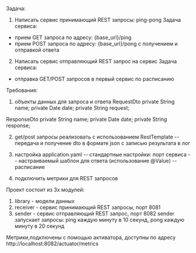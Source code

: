 Задача:
1. Написать сервис принимающий REST запросы: ping-pong
Задача сервиса:
- прием GET запроса по адресу:   {base_url}/ping
- прием POST запроса по адресу: {base_url}/pong с получением и отправкой ответа

2. Написать сервис отправляющий REST запрос на сервис
Задача сервиса:
- отправка GET/POST запросов в первый сервис по расписанию

Требования:
1. объекты данных для запроса и ответа
RequestDto
private String name;
private Date date;
private String request; 

ResponseDto
private String name;
private Date date;
private String response;

2. get/post запросы  реализовать с использованием RestTemplate
-- передача и получение dto в формате json с записью результата в лог

3. настройка application.yaml
-- стандартные настройки: порт сервиса
-- настраиваемый шаблон для ответа (использование @Value)
-- расписание

4. подключить метрики для REST запросов



Проект состоит из 3х модулей:
1) library - модели данных
2) receiver - сервис принимающий REST запросы, порт 8081
3) sender - сервис отправляющий REST запрос, порт 8082
  sender запускает запросы: ping каждую минуту в 10 секунд, pong каждую минуту в 20 секунд

Метрики,подключены с помощью активатора, доступны по адресу http://localhost:8082/actuator/metrics
